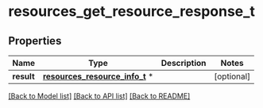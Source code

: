 # resources_get_resource_response_t

## Properties
Name | Type | Description | Notes
------------ | ------------- | ------------- | -------------
**result** | [**resources_resource_info_t**](resources_resource_info.md) \* |  | [optional] 

[[Back to Model list]](../README.md#documentation-for-models) [[Back to API list]](../README.md#documentation-for-api-endpoints) [[Back to README]](../README.md)


